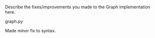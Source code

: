Describe the fixes/improvements you made to the Graph implementation here.

graph.py

Made minor fix to syntax.